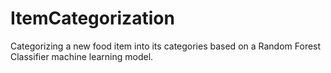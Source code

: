 # ItemCategorization
Categorizing a new food item into its categories based on a Random Forest Classifier machine learning model.

